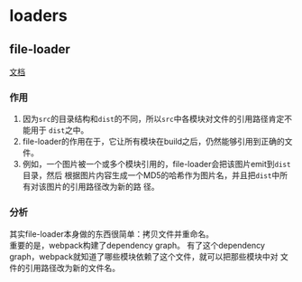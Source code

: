# loaders

## file-loader
[文档](https://github.com/webpack-contrib/file-loader)

### 作用
1. 因为`src`的目录结构和`dist`的不同，所以`src`中各模块对文件的引用路径肯定不能用于
`dist`之中。
2. file-loader的作用在于，它让所有模块在build之后，仍然能够引用到正确的文件。
3. 例如，一个图片被一个或多个模块引用的，file-loader会把该图片emit到`dist`目录，然后
根据图片内容生成一个MD5的哈希作为图片名，并且把`dist`中所有对该图片的引用路径改为新的路
径。

### 分析
其实file-loader本身做的东西很简单：拷贝文件并重命名。  
重要的是，webpack构建了dependency graph。
有了这个dependency graph，webpack就知道了哪些模块依赖了这个文件，就可以把那些模块中对
文件的引用路径改为新的文件名。
